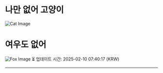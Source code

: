 
# 나만 없어 고양이

![Cat Image](https://cdn2.thecatapi.com/images/9q5.jpg)

# 여우도 없어
![Fox Image](https://randomfox.ca/images/27.jpg)
⏳ 업데이트 시간: 2025-02-10 07:40:17 (KRW)

---
